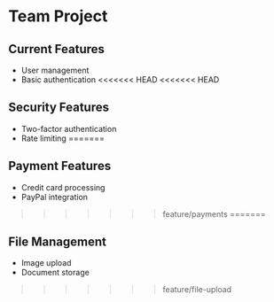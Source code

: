 # Team Project
## Current Features
- User management
- Basic authentication
<<<<<<< HEAD
<<<<<<< HEAD
## Security Features
- Two-factor authentication
- Rate limiting
=======
## Payment Features
- Credit card processing
- PayPal integration
>>>>>>> feature/payments
=======
## File Management
- Image upload
- Document storage
>>>>>>> feature/file-upload
